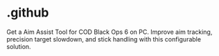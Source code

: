 # .github
Get a Aim Assist Tool for COD Black Ops 6 on PC. Improve aim tracking, precision target slowdown, and stick handling with this configurable solution.
